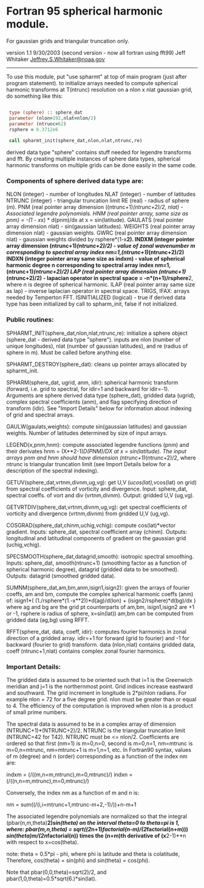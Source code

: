 # Fortran 95 spherical harmonic module.
 
 For gaussian grids and triangular truncation only.

 version 1.1  9/30/2003 (second version - now all fortran using fft99)
 Jeff Whitaker <Jeffrey.S.Whitaker@noaa.gov>

-----------------------------------------------------------------------------
 To use this module, put "use spharmt" at top of main program
 (just after program statement).
 to initialize arrays needed to compute spherical harmonic transforms
 at T(ntrunc) resolution on a nlon x nlat gaussian grid,
 do something like this:

```fortran

 type (sphere) :: sphere_dat
 parameter (nlon=192,nlat=nlon/2)
 parameter (ntrunc=62)
 rsphere = 6.3712e6
 
 call spharmt_init(sphere_dat,nlon,nlat,ntrunc,re)


```

 derived data type "sphere" contains stuff needed for legendre
 transforms and fft.  By creating multiple instances of sphere
 data types, spherical harmonic transforms on multiple grids can
 be done easily in the same code.

### Components of sphere derived data type are:

 NLON (integer) - number of longitudes
 NLAT (integer) - number of latitudes
 NTRUNC (integer) - triangular truncation limit
 RE (real) - radius of sphere (m).
 PNM (real pointer array dimension ((ntrunc+1)*(ntrunc+2)/2, nlat) -
 Associated legendre polynomials.
 HNM (real pointer array, same size as pnm) = -(1 - x*x) * d(pnm)/dx
 at x = sin(latitude).
 GAULATS (real pointer array dimension nlat) - sin(gaussian latitudes).
 WEIGHTS (real pointer array dimension nlat) - gaussian weights.
 GWRC (real pointer array dimension nlat) - gaussian weights divided by
 rsphere*(1-x**2).
 INDXM (integer pointer array dimension (ntrunc+1)*(ntrunc+2)/2) - value of
 zonal wavenumber m corresponding to spectral array index
 nm=1,(ntrunc+1)*(ntrunc+2)/2)
 INDXN (integer pointer array same size as indxm) - value of
 spherical harmonic degree n corresponding to spectral array index
 nm=1,(ntrunc+1)*(ntrunc+2)/2)
 LAP (real pointer array dimension (ntrunc+1)*(ntrunc+2)/2) -
 lapacian operator in spectral space =
 -n*(n+1)/rsphere**2, where n is degree of spherical harmonic.
 ILAP (real pointer array same size as lap) - inverse laplacian operator in
 spectral space.
 TRIGS, IFAX: arrays needed by Temperton FFT.
 ISINITIALIZED (logical) - true if derived data type has been
 initialized by call to spharm_init, false if not initialized.

### Public routines:

 SPHARMT_INIT(sphere_dat,nlon,nlat,ntrunc,re):  initialize a sphere object
 (sphere_dat - derived data type "sphere"). inputs are nlon (number of unique
 longitudes), nlat (number of gaussian latitudes), and re
 (radius of sphere in m). Must be called before anything else.

 SPHARMT_DESTROY(sphere_dat):  cleans up pointer arrays allocated by
 spharmt_init.

 SPHARM(sphere_dat, ugrid, anm, idir):  spherical harmonic transform
 (forward, i.e. grid to spectral, for idir=1 and backward for idir=-1).
 Arguments are sphere derived data type (sphere_dat), gridded data (ugrid),
 complex spectral coefficients (anm), and flag specifying direction of
 transform (idir).  See "Import Details" below for information
 about indexing of grid and spectral arrays.

 GAULW(gaulats,weights): compute sin(gaussian latitudes) and gaussian
 weights.  Number of latitudes determined by size of input arrays.

 LEGEND(x,pnm,hnm): compute associated legendre functions (pnm) and
 their derivates hnm = (X**2-1)*D(PNM)/DX at x = sin(latitude). The
 input arrays pnm and hnm should have dimension (ntrunc+1)*(ntrunc+2)/2,
 where ntrunc is triangular truncation limit (see Import Details below
 for a description of the spectral indexing).

 GETUV(sphere_dat,vrtnm,divnm,ug,vg): get U,V (u*cos(lat),v*cos(lat) on grid)
 from spectral coefficients of vorticity and divergence.
 Input:  sphere_dat, spectral coeffs. of vort and div (vrtnm,divnm).
 Output: gridded U,V (ug,vg).

 GETVRTDIV(sphere_dat,vrtnm,divnm,ug,vg): get spectral coefficients of
 vorticity and divergence (vrtnm,divnm) from gridded U,V (ug,vg).

 COSGRAD(sphere_dat,chinm,uchig,vchig): compute cos(lat)*vector gradient.
 Inputs: sphere_dat, spectral coefficient array (chinm).
 Outputs: longitudinal and latitudinal components of gradient on the gaussian
 grid (uchig,vchig).

 SPECSMOOTH(sphere_dat,datagrid,smooth): isotropic spectral smoothing.
 Inputs: sphere_dat, smooth(ntrunc+1) (smoothing factor as a function
 of spherical harmonic degree), datagrid (gridded data to be smoothed).
 Outputs: datagrid (smoothed gridded data).

 SUMNM(sphere_dat,am,bm,anm,isign1,isign2):
 given the arrays of fourier coeffs, am and bm,
 compute the complex spherical harmonic coeffs (anm) of:
 isign1*( (1./rsphere*(1.-x**2))*d(ag)/d(lon) + (isign2/rsphere)*d(bg)/dx )
 where ag and bg are the grid pt counterparts of am,bm,
 isign1,isign2 are +1 or -1, rsphere is radius of sphere, x=sin(lat))
 am,bm can be computed from gridded data (ag,bg) using RFFT.

 RFFT(sphere_dat, data, coeff, idir): computes fourier harmonics in zonal
 direction of a gridded array. idir=+1 for forward (grid
 to fourier) and -1 for backward (fourier to grid) transform.
 data (nlon,nlat) contains gridded data, coeff (ntrunc+1,nlat) contains
 complex zonal fourier harmonics.

### Important Details:

 The gridded data is assumed to be oriented such that i=1 is the Greenwich
 meridian and j=1 is the northernmost point. Grid indices increase eastward
 and southward. The grid increment in longitude is 2*pi/nlon radians.
 For example nlon = 72 for a five degree grid. nlon must be greater than or
 equal to 4. The efficiency of the computation is improved when nlon is a
 product of small prime numbers.

 The spectral data is assumed to be in a complex array of dimension
 (NTRUNC+1)*(NTRUNC+2)/2. NTRUNC is the triangular truncation limit (NTRUNC=42
 for T42). NTRUNC must be <= nlon/2. Coefficients are ordered so that first
 (nm=1) is m=0,n=0, second is m=0,n=1, nm=mtrunc is m=0,n=mtrunc, nm=mtrunc+1
 is m=1,n=1, etc. In Fortran90 syntax, values of m (degree) and n (order)
 corresponding as a function of the index nm are:

 indxm = (/((m,n=m,mtrunc),m=0,mtrunc)/)
 indxn = (/((n,n=m,mtrunc),m=0,mtrunc)/)

 Conversely, the index nm as a function of m and n is:

 nm = sum((/(i,i=mtrunc+1,mtrunc-m+2,-1)/))+n-m+1

 The associated legendre polynomials are normalized so that the integral
 (pbar(n,m,theta)**2)*sin(theta) on the interval theta=0 to theta=pi is 1,
 where: pbar(m,n,theta) = sqrt((2*n+1)*factorial(n-m)/(2*factorial(n+m)))
 *sin(theta)**m/(2**n*factorial(n)) times the (n+m)th derivative of
 (x**2-1)**n with respect to x=cos(theta).

 note: theta = 0.5*pi - phi, where phi is latitude and theta is colatitude,
 Therefore, cos(theta) = sin(phi) and sin(theta) = cos(phi).

 Note that pbar(0,0,theta)=sqrt(2)/2,
 and pbar(1,0,theta)=0.5*sqrt(6.)*sin(lat).
